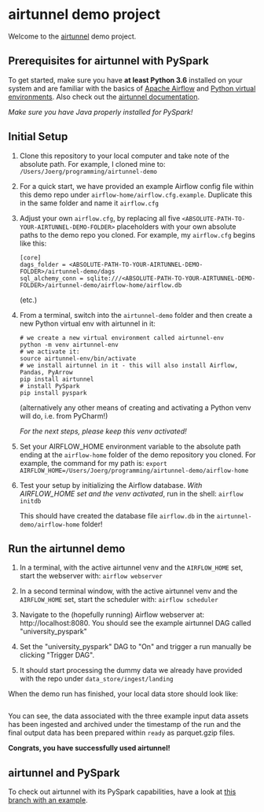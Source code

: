 # airtunnel demo project

Welcome to the [airtunnel](https://github.com/joerg-schneider/airtunnel) demo project.

## Prerequisites for airtunnel with PySpark
To get started, make sure you have **at least Python 3.6** installed on your system
and are familiar with the basics of [Apache Airflow](https://airflow.apache.org/) and 
[Python virtual environments](https://docs.python.org/3/library/venv.html). Also check out
the [airtunnel documentation](https://joerg-schneider.github.io/airtunnel).

*Make sure you have Java properly installed for PySpark!*

## Initial Setup

1. Clone this repository to your local computer and take note of the absolute path. For example, 
I cloned mine to: `/Users/Joerg/programming/airtunnel-demo`

2. For a quick start, we have provided an example Airflow config file within this demo repo under 
`airflow-home/airflow.cfg.example`. Duplicate this in the same folder and name it `airflow.cfg`

3. Adjust your own `airflow.cfg`, by replacing all five `<ABSOLUTE-PATH-TO-YOUR-AIRTUNNEL-DEMO-FOLDER>` placeholders
with your own absolute paths to the demo repo you cloned. For example, my `airflow.cfg` begins like this:
    ```
    [core]
    dags_folder = <ABSOLUTE-PATH-TO-YOUR-AIRTUNNEL-DEMO-FOLDER>/airtunnel-demo/dags
    sql_alchemy_conn = sqlite:///<ABSOLUTE-PATH-TO-YOUR-AIRTUNNEL-DEMO-FOLDER>/airtunnel-demo/airflow-home/airflow.db
    ```
    (etc.)
4. From a terminal, switch into the `airtunnel-demo` folder and then create a new Python virtual env with airtunnel
in it:

    ```
    # we create a new virtual environment called airtunnel-env
    python -m venv airtunnel-env
    # we activate it:
    source airtunnel-env/bin/activate
    # we install airtunnel in it - this will also install Airflow, Pandas, PyArrow
    pip install airtunnel
    # install PySpark
    pip install pyspark
    ```
    (alternatively any other means of creating and activating a Python venv will do, i.e. from PyCharm!)
    
    *For the next steps, please keep this venv activated!*
    
5. Set your AIRFLOW_HOME environment variable to the absolute path ending at the `airflow-home` folder of the demo 
repository you cloned. For example, the command for my path is: 
`export AIRFLOW_HOME=/Users/Joerg/programming/airtunnel-demo/airflow-home`

6. Test your setup by initializing the Airflow database. *With AIRFLOW_HOME set and the venv activated*, run in the
shell:
`airflow initdb`

    This should have created the database file `airflow.db` in the `airtunnel-demo/airflow-home` folder!

## Run the airtunnel demo

1. In a terminal, with the active airtunnel venv and the `AIRFLOW_HOME` set, start the webserver with: 
`airflow webserver`

2. In a second terminal window, with the active airtunnel venv and the `AIRFLOW_HOME` set, start the scheduler with:
`airflow scheduler`

3. Navigate to the (hopefully running) Airflow webserver at: http://localhost:8080. You should see the example
airtunnel DAG called "university_pyspark"

4. Set the "university_pyspark" DAG to "On" and trigger a run manually be clicking "Trigger DAG".

5. It should start processing the dummy data we already have provided with the repo under `data_store/ingest/landing`


When the demo run has finished, your local data store should look like:

```

```

You can see, the data associated with the three example input data assets has been ingested and archived under the
timestamp of the run and the final output data has been prepared within `ready` as parquet.gzip files.

**Congrats, you have successfully used airtunnel!**

## airtunnel and PySpark

To check out airtunnel with its PySpark capabilities, have a look at 
[this branch with an example](https://github.com/joerg-schneider/airtunnel-demo/tree/pyspark).